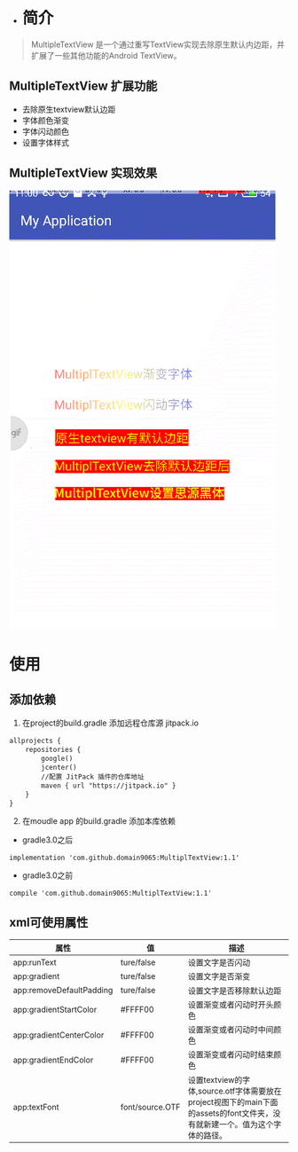 
- # 简介
>MultipleTextView  是一个通过重写TextView实现去除原生默认内边距，并扩展了一些其他功能的Android TextView。

## MultipleTextView 扩展功能
- 去除原生textview默认边距
- 字体颜色渐变
- 字体闪动颜色
- 设置字体样式
## MultipleTextView 实现效果
![效果图](/doc/introduction.gif)

# 使用

## 添加依赖
1. 在project的build.gradle 添加远程仓库源 jitpack.io
```
allprojects {
    repositories {
        google()
        jcenter()
        //配置 JitPack 插件的仓库地址
        maven { url "https://jitpack.io" }
    }
}
```
2. 在moudle app 的build.gradle 添加本库依赖 
- gradle3.0之后
```
implementation 'com.github.domain9065:MultiplTextView:1.1'
```

- gradle3.0之前

```
compile 'com.github.domain9065:MultiplTextView:1.1'
```

## xml可使用属性

属性 | 值 | 描述
---|---|---
app:runText | ture/false | 设置文字是否闪动
app:gradient | ture/false | 设置文字是否渐变
app:removeDefaultPadding | ture/false | 设置文字是否移除默认边距
app:gradientStartColor | #FFFF00 | 设置渐变或者闪动时开头颜色
app:gradientCenterColor | #FFFF00 | 设置渐变或者闪动时中间颜色
app:gradientEndColor | #FFFF00 | 设置渐变或者闪动时结束颜色
app:textFont | font/source.OTF | 设置textview的字体,source.otf字体需要放在project视图下的main下面的assets的font文件夹，没有就新建一个。值为这个字体的路径。




